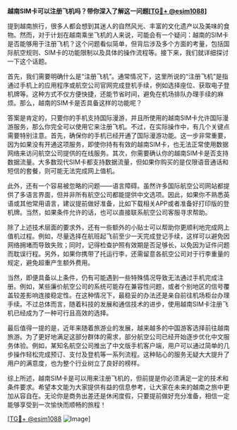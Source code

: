 **越南SIM卡可以注册飞机吗？带你深入了解这一问题[[TG💪+ @esim1088](https://t.me/s/esim1088)]**

提到越南旅行，很多人都会想到其迷人的自然风光、丰富的文化遗产以及美味的食物。然而，对于计划在越南乘坐飞机的人来说，可能会有一个疑问：越南的SIM卡是否能够用于注册飞机？这个问题看似简单，但背后涉及多个方面的考量，包括国际航空规则、SIM卡的功能限制以及具体的操作流程等。接下来，我们就详细探讨一下这个话题。

首先，我们需要明确什么是“注册飞机”。通常情况下，这里所说的“注册飞机”是指通过手机上的应用程序或航空公司官网完成登机手续，例如选择座位、获取电子登机牌等。这种方式不仅方便快捷，还能节省时间，避免在机场排队办理手续的麻烦。那么，越南的SIM卡是否具备这样的功能呢？

答案是肯定的，只要你的手机支持国际漫游，并且所使用的越南SIM卡允许国际漫游服务，那么你完全可以使用它来注册飞机。不过，在实际操作中，有几个关键点需要特别注意。首先，确保你的手机已经开通了国际漫游功能。这一步非常重要，因为如果没有开通这项服务，即使你持有有效的越南SIM卡，也无法正常使用数据网络来访问航空公司提供的在线服务。其次，你需要确认你的越南SIM卡是否支持数据流量。大多数现代SIM卡都支持数据流量，但如果你购买的是仅限语音通话和短信的套餐，则可能无法完成网上值机。

此外，还有一个容易被忽略的问题——语言障碍。虽然许多国际航空公司网站都提供了多语言界面，但并非所有航空公司都能提供中文选项。因此，如果你不熟悉英语或其他常用语言，建议提前做好准备，比如下载相关APP或者准备好打印版的登机牌。当然，如果条件允许的话，也可以直接联系航空公司客服寻求帮助。

除了上述技术层面的要求外，还有一些额外的小贴士可以帮助你更顺利地完成网上值机过程。例如，尽量选择在航班起飞前至少一天完成登记手续，这样可以避免因网络拥堵而导致失败；同时，记得检查护照有效期是否足够长，以免因为证件问题而耽误行程。另外，如果你携带了托运行李，还需留意各航空公司对于行李重量的规定，避免超重产生额外费用。

当然，即便具备以上条件，仍有可能遇到一些特殊情况导致无法通过手机完成注册。例如，某些廉价航空公司的系统可能存在兼容性问题，或者个别地区的信号覆盖较差影响连接稳定性。在这种情况下，最稳妥的办法还是亲自前往机场柜台办理手续。不过总体而言，随着科技的发展和通信技术的进步，使用越南SIM卡注册飞机已经成为了一种可行且高效的选择。

最后值得一提的是，近年来随着旅游业的发展，越来越多的中国游客选择前往越南旅游。为了更好地满足这部分群体的需求，部分航空公司已经开始逐步优化中文服务体验。例如，某知名航空公司推出了中文版手机客户端，用户可以通过简单的几步操作轻松完成预订、支付及登机等一系列流程。这种贴心的服务无疑大大提升了用户的满意度，也为整个行业树立了良好的榜样。

综上所述，越南SIM卡是可以用来注册飞机的，但前提是你必须满足一定的技术和条件要求。希望本文能为大家提供有益的信息参考，让大家在未来的越南之旅中更加从容自在。无论你是商务出差还是休闲度假，只要提前做好充分准备，相信一定能够享受到一次愉快而顺畅的旅程！

[[TG💪+ @esim1088](https://t.me/s/esim1088) ![Image](https://i.postimg.cc/4NQfJmqS/Snipaste-2025-05-13-00-14-12.png)]